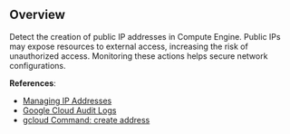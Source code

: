 ## Overview

Detect the creation of public IP addresses in Compute Engine. Public IPs may expose resources to external access, increasing the risk of unauthorized access. Monitoring these actions helps secure network configurations.

**References**:
- [Managing IP Addresses](https://cloud.google.com/compute/docs/ip-addresses)
- [Google Cloud Audit Logs](https://cloud.google.com/logging/docs/audit)
- [gcloud Command: create address](https://cloud.google.com/sdk/gcloud/reference/compute/addresses/create)